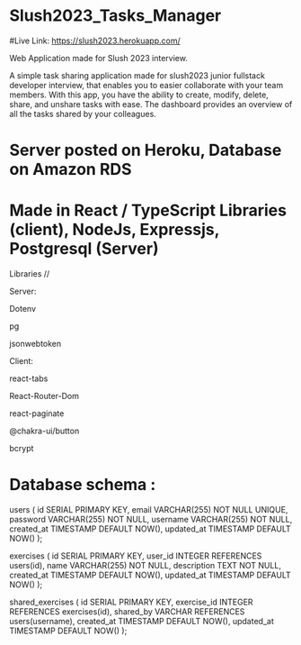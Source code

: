 # Slush2023_Tasks_Manager

#Live Link: https://slush2023.herokuapp.com/

Web Application made for Slush 2023 interview.

A simple task sharing application made for slush2023 junior fullstack developer interview, that enables you to easier collaborate with your team members. With this app, you have the ability to create, modify, delete, share, and unshare tasks with ease. The dashboard provides an overview of all the tasks shared by your colleagues.

# Server posted on Heroku, Database on Amazon RDS

# Made in React / TypeScript Libraries (client), NodeJs, Expressjs, Postgresql (Server) 

Libraries //

Server:


Dotenv	


pg			


jsonwebtoken	


Client:


react-tabs


React-Router-Dom	


react-paginate


@chakra-ui/button


bcrypt		

# Database schema : 

users (
  id SERIAL PRIMARY KEY,
  email VARCHAR(255) NOT NULL UNIQUE,
  password VARCHAR(255) NOT NULL,
  username VARCHAR(255) NOT NULL,
  created_at TIMESTAMP DEFAULT NOW(),
  updated_at TIMESTAMP DEFAULT NOW()
);


exercises (
  id SERIAL PRIMARY KEY,
  user_id INTEGER REFERENCES users(id),
  name VARCHAR(255) NOT NULL,
  description TEXT NOT NULL,
  created_at TIMESTAMP DEFAULT NOW(),
  updated_at TIMESTAMP DEFAULT NOW()
);


shared_exercises (
  id SERIAL PRIMARY KEY,
  exercise_id INTEGER REFERENCES exercises(id),
  shared_by VARCHAR REFERENCES users(username),
  created_at TIMESTAMP DEFAULT NOW(),
  updated_at TIMESTAMP DEFAULT NOW()
);
